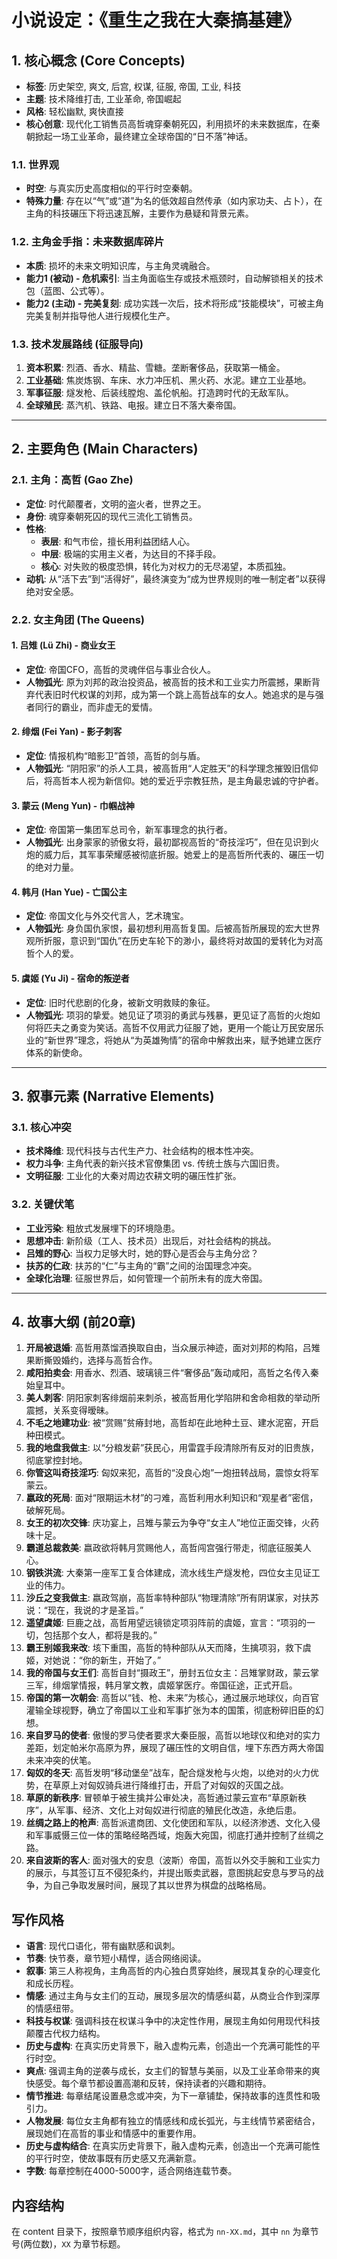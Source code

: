 # 小说设定：《重生之我在大秦搞基建》

## 1. 核心概念 (Core Concepts)

- **标签**: 历史架空, 爽文, 后宫, 权谋, 征服, 帝国, 工业, 科技
- **主题**: 技术降维打击, 工业革命, 帝国崛起
- **风格**: 轻松幽默, 爽快直接
- **核心创意**: 现代化工销售员高哲魂穿秦朝死囚，利用损坏的未来数据库，在秦朝掀起一场工业革命，最终建立全球帝国的“日不落”神话。

### 1.1. 世界观

- **时空**: 与真实历史高度相似的平行时空秦朝。
- **特殊力量**: 存在以“气”或“道”为名的低效超自然传承（如内家功夫、占卜），在主角的科技碾压下将迅速瓦解，主要作为悬疑和背景元素。

### 1.2. 主角金手指：未来数据库碎片

- **本质**: 损坏的未来文明知识库，与主角灵魂融合。
- **能力1 (被动) - 危机索引**: 当主角面临生存或技术瓶颈时，自动解锁相关的技术包（蓝图、公式等）。
- **能力2 (主动) - 完美复刻**: 成功实践一次后，技术将形成“技能模块”，可被主角完美复制并指导他人进行规模化生产。

### 1.3. 技术发展路线 (征服导向)

1.  **资本积累**: 烈酒、香水、精盐、雪糖。垄断奢侈品，获取第一桶金。
2.  **工业基础**: 焦炭炼钢、车床、水力冲压机、黑火药、水泥。建立工业基地。
3.  **军事征服**: 燧发枪、后装线膛炮、盖伦帆船。打造跨时代的无敌军队。
4.  **全球殖民**: 蒸汽机、铁路、电报。建立日不落大秦帝国。

---

## 2. 主要角色 (Main Characters)

### 2.1. 主角：高哲 (Gao Zhe)

- **定位**: 时代颠覆者，文明的盗火者，世界之王。
- **身份**: 魂穿秦朝死囚的现代三流化工销售员。
- **性格**:
    - **表层**: 和气市侩，擅长用利益团结人心。
    - **中层**: 极端的实用主义者，为达目的不择手段。
    - **核心**: 对失败的极度恐惧，转化为对权力的无尽渴望，本质孤独。
- **动机**: 从“活下去”到“活得好”，最终演变为“成为世界规则的唯一制定者”以获得绝对安全感。

### 2.2. 女主角团 (The Queens)

#### 1. 吕雉 (Lü Zhi) - 商业女王

- **定位**: 帝国CFO，高哲的灵魂伴侣与事业合伙人。
- **人物弧光**: 原为刘邦的政治投资品，被高哲的技术和工业实力所震撼，果断背弃代表旧时代权谋的刘邦，成为第一个跳上高哲战车的女人。她追求的是与强者同行的霸业，而非虚无的爱情。

#### 2. 绯烟 (Fei Yan) - 影子刺客

- **定位**: 情报机构“暗影卫”首领，高哲的剑与盾。
- **人物弧光**: “阴阳家”的杀人工具，被高哲用“人定胜天”的科学理念摧毁旧信仰后，将高哲本人视为新信仰。她的爱近乎宗教狂热，是主角最忠诚的守护者。

#### 3. 蒙云 (Meng Yun) - 巾帼战神

- **定位**: 帝国第一集团军总司令，新军事理念的执行者。
- **人物弧光**: 出身蒙家的骄傲女将，最初鄙视高哲的“奇技淫巧”，但在见识到火炮的威力后，其军事荣耀感被彻底折服。她爱上的是高哲所代表的、碾压一切的绝对力量。

#### 4. 韩月 (Han Yue) - 亡国公主

- **定位**: 帝国文化与外交代言人，艺术瑰宝。
- **人物弧光**: 身负国仇家恨，最初想利用高哲复国。后被高哲所展现的宏大世界观所折服，意识到“国仇”在历史车轮下的渺小，最终将对故国的爱转化为对高哲个人的爱。

#### 5. 虞姬 (Yu Ji) - 宿命的叛逆者

- **定位**: 旧时代悲剧的化身，被新文明救赎的象征。
- **人物弧光**: 项羽的挚爱。她见证了项羽的勇武与残暴，更见证了高哲的火炮如何将匹夫之勇变为笑话。高哲不仅用武力征服了她，更用一个能让万民安居乐业的“新世界”理念，将她从“为英雄殉情”的宿命中解救出来，赋予她建立医疗体系的新使命。

---

## 3. 叙事元素 (Narrative Elements)

### 3.1. 核心冲突

- **技术降维**: 现代科技与古代生产力、社会结构的根本性冲突。
- **权力斗争**: 主角代表的新兴技术官僚集团 vs. 传统士族与六国旧贵。
- **文明征服**: 工业化的大秦对周边农耕文明的碾压性扩张。

### 3.2. 关键伏笔

- **工业污染**: 粗放式发展埋下的环境隐患。
- **思想冲击**: 新阶级（工人、技术员）出现后，对社会结构的挑战。
- **吕雉的野心**: 当权力足够大时，她的野心是否会与主角分岔？
- **扶苏的仁政**: 扶苏的“仁”与主角的“霸”之间的治国理念冲突。
- **全球化治理**: 征服世界后，如何管理一个前所未有的庞大帝国。

---

## 4. 故事大纲 (前20章)

1.  **开局被退婚**: 高哲用蒸馏酒换取自由，当众展示神迹，面对刘邦的构陷，吕雉果断撕毁婚约，选择与高哲合作。
2.  **咸阳拍卖会**: 用香水、烈酒、玻璃镜三件“奢侈品”轰动咸阳，高哲之名传入秦始皇耳中。
3.  **美人刺客**: 阴阳家刺客绯烟前来刺杀，被高哲用化学陷阱和舍命相救的举动所震撼，关系变得暧昧。
4.  **不毛之地建功业**: 被“赏赐”贫瘠封地，高哲却在此地种土豆、建水泥窑，开启种田模式。
5.  **我的地盘我做主**: 以“分粮发薪”获民心，用雷霆手段清除所有反对的旧贵族，彻底掌控封地。
6.  **你管这叫奇技淫巧**: 匈奴来犯，高哲的“没良心炮”一炮扭转战局，震惊女将军蒙云。
7.  **嬴政的死局**: 面对“限期运木材”的刁难，高哲利用水利知识和“观星者”密信，破解死局。
8.  **女王的初次交锋**: 庆功宴上，吕雉与蒙云为争夺“女主人”地位正面交锋，火药味十足。
9.  **霸道总裁救美**: 嬴政欲将韩月赏赐他人，高哲闯宫强行带走，彻底征服美人心。
10. **钢铁洪流**: 大秦第一座军工复合体建成，流水线生产燧发枪，四位女主见证工业的伟力。
11. **沙丘之变我做主**: 嬴政驾崩，高哲率特种部队“物理清除”所有阴谋家，对扶苏说：“现在，我说的才是圣旨。”
12. **遥望虞姬**: 巨鹿之战，高哲用望远镜锁定项羽阵前的虞姬，宣言：“项羽的一切，包括那个女人，都将是我的。”
13. **霸王别姬我来改**: 垓下重围，高哲的特种部队从天而降，生擒项羽，救下虞姬，对她说：“你的新生，开始了。”
14. **我的帝国与女王们**: 高哲自封“摄政王”，册封五位女主：吕雉掌财政，蒙云掌三军，绯烟掌情报，韩月掌文教，虞姬掌医疗。帝国征途，正式开启。
15. **帝国的第一次朝会**: 高哲以“钱、枪、未来”为核心，通过展示地球仪，向百官灌输全球视野，确立了帝国以工业和军事扩张为本的国策，彻底粉碎旧臣的幻想。
16. **来自罗马的使者**: 傲慢的罗马使者要求大秦臣服，高哲以地球仪和绝对的实力差距，划定帕米尔高原为界，展现了碾压性的文明自信，埋下东西方两大帝国未来冲突的伏笔。
17. **匈奴的冬天**: 高哲发明“移动堡垒”战车，配合燧发枪与火炮，以绝对的火力优势，在草原上对匈奴骑兵进行降维打击，开启了对匈奴的灭国之战。
18. **草原的新秩序**: 冒顿单于被生擒并公审处决，高哲通过蒙云宣布“草原新秩序”，从军事、经济、文化上对匈奴进行彻底的殖民化改造，永绝后患。
19. **丝绸之路上的枪声**: 高哲派遣商团、文化使团和军队，以经济渗透、文化入侵和军事威慑三位一体的策略经略西域，炮轰大宛国，彻底打通并控制了丝绸之路。
20. **来自波斯的客人**: 面对强大的安息（波斯）帝国，高哲以外交手腕和工业实力的展示，与其签订互不侵犯条约，并提出贩卖武器，意图挑起安息与罗马的战争，为自己争取发展时间，展现了其以世界为棋盘的战略格局。 

## 写作风格

- **语言**: 现代口语化，带有幽默感和讽刺。
- **节奏**: 快节奏，章节短小精悍，适合网络阅读。
- **叙事**: 第三人称视角，主角高哲的内心独白贯穿始终，展现其复杂的心理变化和成长历程。
- **情感**: 通过主角与女主们的互动，展现多层次的情感纠葛，从商业合作到深厚的情感纽带。
- **科技与权谋**: 强调科技在权谋斗争中的决定性作用，展现主角如何用现代科技颠覆古代权力结构。
- **历史与虚构**: 在真实历史背景下，融入虚构元素，创造出一个充满可能性的平行时空。
- **爽点**: 强调主角的逆袭与成长，女主们的智慧与美丽，以及工业革命带来的爽快感受。每个章节都设置高潮和反转，保持读者的兴趣和期待。  
- **情节推进**: 每章结尾设置悬念或冲突，为下一章铺垫，保持故事的连贯性和吸引力。
- **人物发展**: 每位女主角都有独立的情感线和成长弧光，与主线情节紧密结合，展现她们在高哲的事业和情感中的重要作用。
- **历史与虚构结合**: 在真实历史背景下，融入虚构元素，创造出一个充满可能性的平行时空，使故事既有历史感又充满新意。
- **字数**: 每章控制在4000-5000字，适合网络连载节奏。

## 内容结构

在 content 目录下，按照章节顺序组织内容，格式为 `nn-XX.md`，其中 `nn` 为章节号(两位数)，`XX` 为章节标题。

